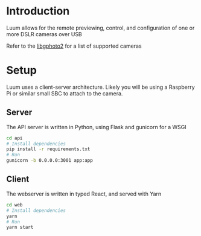 # Introduction

Luum allows for the remote previewing, control, and configuration of one or more DSLR cameras over USB

Refer to the [libgphoto2](https://github.com/gphoto/libgphoto2) for a list of supported cameras

# Setup

Luum uses a client-server architecture. Likely you will be using a Raspberry Pi or similar small SBC to attach to the camera.

## Server

The API server is written in Python, using Flask and gunicorn for a WSGI

```bash
cd api
# Install dependencies
pip install -r requirements.txt
# Run
gunicorn -b 0.0.0.0:3001 app:app
```

## Client

The webserver is written in typed React, and served with Yarn

```bash
cd web
# Install dependencies
yarn
# Run
yarn start
```
